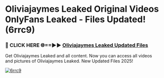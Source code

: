 # Oliviajaymes Leaked Original Videos 0nlyFans Leaked - Files Updated! (6rrc9)

<h3>🔴 CLICK HERE 🌐==►► <a href="https://tinyurl.com/2jnfzry5" rel="nofollow">Oliviajaymes Leaked Updated Files</a></h3>

Get Oliviajaymes Leaked and all content. Now you can access all videos and pictures of Oliviajaymes Leaked. New Updated Files 2025!

[![6rrc9](https://i.imgur.com/GyGTBgg.gif)](https://tinyurl.com/2jnfzry5)
